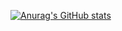[![Anurag's GitHub stats](https://github-readme-stats.vercel.app/api?username=alearm246)](https://github.com/anuraghazra/github-readme-stats)

